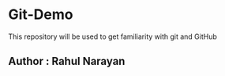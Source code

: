 # Git-Demo
This repository will be used to get familiarity with git and GitHub
<br>
## Author : Rahul Narayan
